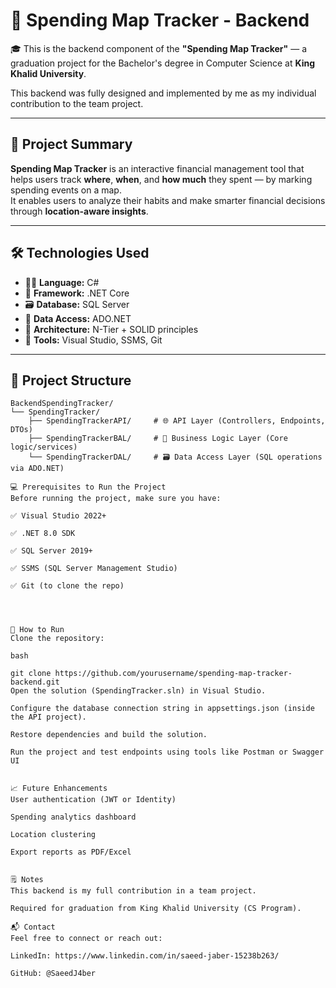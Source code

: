 # 💼 Spending Map Tracker - Backend

🎓 This is the backend component of the **"Spending Map Tracker"** — a graduation project for the Bachelor's degree in Computer Science at **King Khalid University**.

This backend was fully designed and implemented by me as my individual contribution to the team project.

---

## 📌 Project Summary

**Spending Map Tracker** is an interactive financial management tool that helps users track **where**, **when**, and **how much** they spent — by marking spending events on a map.  
It enables users to analyze their habits and make smarter financial decisions through **location-aware insights**.

---

## 🛠️ Technologies Used

- 👨‍💻 **Language:** C#
- 🧱 **Framework:** .NET Core
- 🗃️ **Database:** SQL Server
- 🔌 **Data Access:** ADO.NET
- 🧠 **Architecture:** N-Tier + SOLID principles
- 🧰 **Tools:** Visual Studio, SSMS, Git

---

## 📂 Project Structure

```plaintext
BackendSpendingTracker/
└── SpendingTracker/
    ├── SpendingTrackerAPI/     # 🌐 API Layer (Controllers, Endpoints, DTOs)
    ├── SpendingTrackerBAL/     # 🧠 Business Logic Layer (Core logic/services)
    └── SpendingTrackerDAL/     # 🗃️ Data Access Layer (SQL operations via ADO.NET)

💻 Prerequisites to Run the Project
Before running the project, make sure you have:

✅ Visual Studio 2022+

✅ .NET 8.0 SDK

✅ SQL Server 2019+

✅ SSMS (SQL Server Management Studio)

✅ Git (to clone the repo)




🚀 How to Run
Clone the repository:

bash

git clone https://github.com/yourusername/spending-map-tracker-backend.git
Open the solution (SpendingTracker.sln) in Visual Studio.

Configure the database connection string in appsettings.json (inside the API project).

Restore dependencies and build the solution.

Run the project and test endpoints using tools like Postman or Swagger UI


📈 Future Enhancements
User authentication (JWT or Identity)

Spending analytics dashboard

Location clustering

Export reports as PDF/Excel


🗒️ Notes
This backend is my full contribution in a team project.

Required for graduation from King Khalid University (CS Program).

📬 Contact
Feel free to connect or reach out:

LinkedIn: https://www.linkedin.com/in/saeed-jaber-15238b263/

GitHub: @SaeedJ4ber




